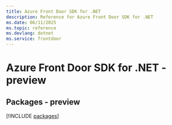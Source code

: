 ```yaml
---
title: Azure Front Door SDK for .NET
description: Reference for Azure Front Door SDK for .NET
ms.date: 06/11/2025
ms.topic: reference
ms.devlang: dotnet
ms.service: frontdoor
---
```

# Azure Front Door SDK for .NET - preview
## Packages - preview
[!INCLUDE [packages](front-door-index.md)]